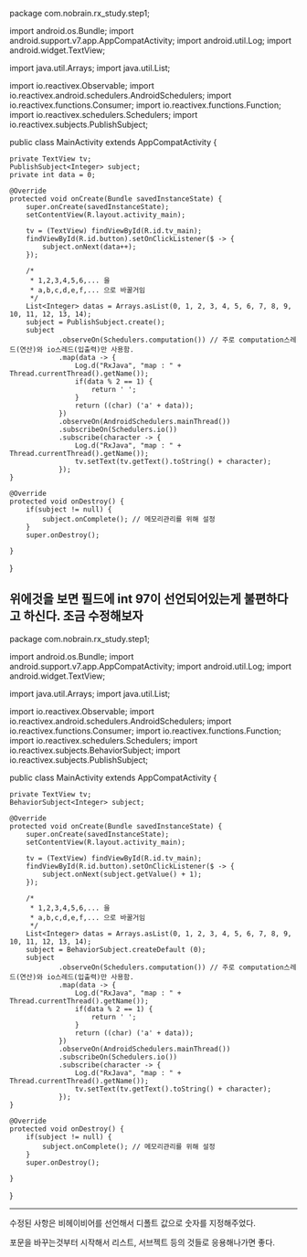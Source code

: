 package com.nobrain.rx_study.step1;

import android.os.Bundle;
import android.support.v7.app.AppCompatActivity;
import android.util.Log;
import android.widget.TextView;

import java.util.Arrays;
import java.util.List;

import io.reactivex.Observable;
import io.reactivex.android.schedulers.AndroidSchedulers;
import io.reactivex.functions.Consumer;
import io.reactivex.functions.Function;
import io.reactivex.schedulers.Schedulers;
import io.reactivex.subjects.PublishSubject;

public class MainActivity extends AppCompatActivity {

    private TextView tv;
    PublishSubject<Integer> subject;
    private int data = 0;

    @Override
    protected void onCreate(Bundle savedInstanceState) {
        super.onCreate(savedInstanceState);
        setContentView(R.layout.activity_main);

        tv = (TextView) findViewById(R.id.tv_main);
        findViewById(R.id.button).setOnClickListener($ -> {
            subject.onNext(data++);
        });

        /*
         * 1,2,3,4,5,6,... 을
         * a,b,c,d,e,f,... 으로 바꿀거임
         */
        List<Integer> datas = Arrays.asList(0, 1, 2, 3, 4, 5, 6, 7, 8, 9, 10, 11, 12, 13, 14);
        subject = PublishSubject.create();
        subject
                .observeOn(Schedulers.computation()) // 주로 computation스레드(연산)와 io스레드(입출력)만 사용함.
                .map(data -> {
                    Log.d("RxJava", "map : " + Thread.currentThread().getName());
                    if(data % 2 == 1) {
                        return ' ';
                    }
                    return ((char) ('a' + data));
                })
                .observeOn(AndroidSchedulers.mainThread())
                .subscribeOn(Schedulers.io())
                .subscribe(character -> {
                    Log.d("RxJava", "map : " + Thread.currentThread().getName());
                    tv.setText(tv.getText().toString() + character);
                });
    }

    @Override
    protected void onDestroy() {
        if(subject != null) {
            subject.onComplete(); // 메모리관리를 위해 설정
        }
        super.onDestroy();

    }
}




위에것을 보면 필드에 int 97이 선언되어있는게 불편하다고 하신다.
조금 수정해보자
----------------------------------------------------------------------------------
package com.nobrain.rx_study.step1;

import android.os.Bundle;
import android.support.v7.app.AppCompatActivity;
import android.util.Log;
import android.widget.TextView;

import java.util.Arrays;
import java.util.List;

import io.reactivex.Observable;
import io.reactivex.android.schedulers.AndroidSchedulers;
import io.reactivex.functions.Consumer;
import io.reactivex.functions.Function;
import io.reactivex.schedulers.Schedulers;
import io.reactivex.subjects.BehaviorSubject;
import io.reactivex.subjects.PublishSubject;

public class MainActivity extends AppCompatActivity {

    private TextView tv;
    BehaviorSubject<Integer> subject;

    @Override
    protected void onCreate(Bundle savedInstanceState) {
        super.onCreate(savedInstanceState);
        setContentView(R.layout.activity_main);

        tv = (TextView) findViewById(R.id.tv_main);
        findViewById(R.id.button).setOnClickListener($ -> {
            subject.onNext(subject.getValue() + 1);
        });

        /*
         * 1,2,3,4,5,6,... 을
         * a,b,c,d,e,f,... 으로 바꿀거임
         */
        List<Integer> datas = Arrays.asList(0, 1, 2, 3, 4, 5, 6, 7, 8, 9, 10, 11, 12, 13, 14);
        subject = BehaviorSubject.createDefault (0);
        subject
                .observeOn(Schedulers.computation()) // 주로 computation스레드(연산)와 io스레드(입출력)만 사용함.
                .map(data -> {
                    Log.d("RxJava", "map : " + Thread.currentThread().getName());
                    if(data % 2 == 1) {
                        return ' ';
                    }
                    return ((char) ('a' + data));
                })
                .observeOn(AndroidSchedulers.mainThread())
                .subscribeOn(Schedulers.io())
                .subscribe(character -> {
                    Log.d("RxJava", "map : " + Thread.currentThread().getName());
                    tv.setText(tv.getText().toString() + character);
                });
    }

    @Override
    protected void onDestroy() {
        if(subject != null) {
            subject.onComplete(); // 메모리관리를 위해 설정
        }
        super.onDestroy();

    }
}


----
수정된 사항은 비헤이비어를 선언해서 디폴트 값으로 숫자를 지정해주었다.


포문을 바꾸는것부터 시작해서 리스트, 서브젝트 등의 것들로 응용해나가면 좋다.